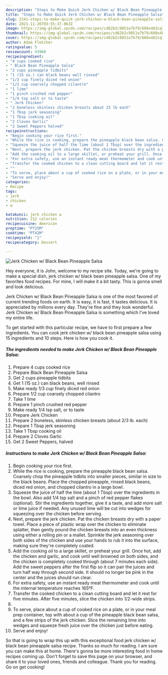 ```yaml
---
description: "Steps to Make Quick Jerk Chicken w/ Black Bean Pineapple Salsa"
title: "Steps to Make Quick Jerk Chicken w/ Black Bean Pineapple Salsa"
slug: 2241-steps-to-make-quick-jerk-chicken-w-black-bean-pineapple-salsa
date: 2021-11-26T03:55:37.063Z
image: https://img-global.cpcdn.com/recipes/cd62b2c9851e7b79/680x482cq70/jerk-chicken-w-black-bean-pineapple-salsa-recipe-main-photo.jpg
thumbnail: https://img-global.cpcdn.com/recipes/cd62b2c9851e7b79/680x482cq70/jerk-chicken-w-black-bean-pineapple-salsa-recipe-main-photo.jpg
cover: https://img-global.cpcdn.com/recipes/cd62b2c9851e7b79/680x482cq70/jerk-chicken-w-black-bean-pineapple-salsa-recipe-main-photo.jpg
author: Adam Fletcher
ratingvalue: 5
reviewcount: 43960
recipeingredient:
- "4 cups cooked rice"
- " Black Bean Pineapple Salsa"
- "2 cups pineapple tidbits"
- "1 (15 oz.) can black beans well rinsed"
- "1/3 cup finely diced red onion"
- "1/2 cup coarsely chopped cilantro"
- "1 lime"
- "1 pinch crushed red pepper"
- "1/4 tsp salt or to taste"
- " Jerk Chicken"
- "2 boneless skinless chicken breasts about 23 lb each"
- "1 Tbsp jerk seasoning"
- "1 Tbsp cooking oil"
- "2 Cloves Garlic"
- "2 Sweet Peppers halved"
recipeinstructions:
- "Begin cooking your rice first."
- "While the rice is cooking, prepare the pineapple black bean salsa. Coarsely chop the pineapple tidbits into smaller pieces, similar in size to the black beans. Place the chopped pineapple, rinsed black beans, diced red onion, and chopped cilantro in a large bowl."
- "Squeeze the juice of half the lime (about 1 Tbsp) over the ingredients in the bowl. Also add 1/4 tsp salt and a pinch of red pepper flakes (optional). Stir the ingredients together, give it a taste, and add more salt or lime juice if needed. Any unused lime will be cut into wedges for squeezing over the chicken before serving."
- "Next, prepare the jerk chicken. Pat the chicken breasts dry with a paper towel. Place a piece of plastic wrap over the chicken to eliminate splatter, then gently pound the chicken breasts into an even thickness using either a rolling pin or a mallet. Sprinkle the jerk seasoning over both sides of the chicken and use your hands to rub it into the surface, making sure they're completely coated."
- "Add the cooking oil to a large skillet, or preheat your grill. Once hot, add the chicken and garlic, and cook until well browned on both sides, and the chicken is completely cooked through (about 7 minutes each side). Add the sweet peppers after the first flip so it can pair the juices and turn half way through second side. It should no longer be pink in the center and the juices should run clear."
- "For extra safety, use an instant ready meat thermometer and cook until the internal temperature reaches 165ºF."
- "Transfer the cooked chicken to a clean cutting board and let it rest for five minutes. After five minutes, slice the chicken into 1/2-wide strips."
- ""
- "To serve, place about a cup of cooked rice on a plate, or in your meal prep container, top with about a cup of the pineapple black bean salsa, and a few strips of the jerk chicken. Slice the remaining lime into wedges and squeeze fresh juice over the chicken just before eating."
- "Serve and enjoy!"
categories:
- Recipe
tags:
- jerk
- chicken
- w

katakunci: jerk chicken w 
nutrition: 212 calories
recipecuisine: American
preptime: "PT25M"
cooktime: "PT42M"
recipeyield: "1"
recipecategory: Dessert

---
```



![Jerk Chicken w/ Black Bean Pineapple Salsa](https://img-global.cpcdn.com/recipes/cd62b2c9851e7b79/680x482cq70/jerk-chicken-w-black-bean-pineapple-salsa-recipe-main-photo.jpg)

Hey everyone, it is John, welcome to my recipe site. Today, we're going to make a special dish, jerk chicken w/ black bean pineapple salsa. One of my favorites food recipes. For mine, I will make it a bit tasty. This is gonna smell and look delicious.



Jerk Chicken w/ Black Bean Pineapple Salsa is one of the most favored of current trending foods on earth. It is easy, it is fast, it tastes delicious. It is appreciated by millions every day. They're fine and they look wonderful. Jerk Chicken w/ Black Bean Pineapple Salsa is something which I've loved my entire life.


To get started with this particular recipe, we have to first prepare a few ingredients. You can cook jerk chicken w/ black bean pineapple salsa using 15 ingredients and 10 steps. Here is how you cook it.

<!--inarticleads1-->

##### The ingredients needed to make Jerk Chicken w/ Black Bean Pineapple Salsa:

1. Prepare 4 cups cooked rice
1. Prepare  Black Bean Pineapple Salsa
1. Get 2 cups pineapple tidbits
1. Get 1 (15 oz.) can black beans, well rinsed
1. Make ready 1/3 cup finely diced red onion
1. Prepare 1/2 cup coarsely chopped cilantro
1. Take 1 lime
1. Prepare 1 pinch crushed red pepper
1. Make ready 1/4 tsp salt, or to taste
1. Prepare  Jerk Chicken
1. Prepare 2 boneless, skinless chicken breasts (about 2/3 lb. each)
1. Prepare 1 Tbsp jerk seasoning
1. Take 1 Tbsp cooking oil
1. Prepare 2 Cloves Garlic
1. Get 2 Sweet Peppers, halved




<!--inarticleads2-->

##### Instructions to make Jerk Chicken w/ Black Bean Pineapple Salsa:

1. Begin cooking your rice first.
1. While the rice is cooking, prepare the pineapple black bean salsa. Coarsely chop the pineapple tidbits into smaller pieces, similar in size to the black beans. Place the chopped pineapple, rinsed black beans, diced red onion, and chopped cilantro in a large bowl.
1. Squeeze the juice of half the lime (about 1 Tbsp) over the ingredients in the bowl. Also add 1/4 tsp salt and a pinch of red pepper flakes (optional). Stir the ingredients together, give it a taste, and add more salt or lime juice if needed. Any unused lime will be cut into wedges for squeezing over the chicken before serving.
1. Next, prepare the jerk chicken. Pat the chicken breasts dry with a paper towel. Place a piece of plastic wrap over the chicken to eliminate splatter, then gently pound the chicken breasts into an even thickness using either a rolling pin or a mallet. Sprinkle the jerk seasoning over both sides of the chicken and use your hands to rub it into the surface, making sure they're completely coated.
1. Add the cooking oil to a large skillet, or preheat your grill. Once hot, add the chicken and garlic, and cook until well browned on both sides, and the chicken is completely cooked through (about 7 minutes each side). Add the sweet peppers after the first flip so it can pair the juices and turn half way through second side. It should no longer be pink in the center and the juices should run clear.
1. For extra safety, use an instant ready meat thermometer and cook until the internal temperature reaches 165ºF.
1. Transfer the cooked chicken to a clean cutting board and let it rest for five minutes. After five minutes, slice the chicken into 1/2-wide strips.
1. 
1. To serve, place about a cup of cooked rice on a plate, or in your meal prep container, top with about a cup of the pineapple black bean salsa, and a few strips of the jerk chicken. Slice the remaining lime into wedges and squeeze fresh juice over the chicken just before eating.
1. Serve and enjoy!




So that is going to wrap this up with this exceptional food jerk chicken w/ black bean pineapple salsa recipe. Thanks so much for reading. I am sure you can make this at home. There's gonna be more interesting food in home recipes coming up. Don't forget to save this page on your browser, and share it to your loved ones, friends and colleague. Thank you for reading. Go on get cooking!
